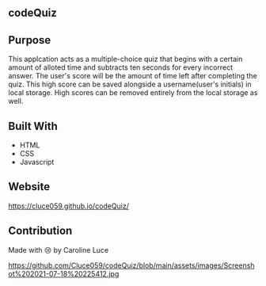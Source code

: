## codeQuiz

## Purpose
This applcation acts as a multiple-choice quiz that begins with a certain amount of alloted time and subtracts ten seconds for every incorrect answer. The user's score will be the amount of time left after completing the quiz. This high score can be saved alongside a username(user's initials) in local storage. High scores can be removed entirely from the local storage as well. 

## Built With 
* HTML
* CSS
* Javascript

## Website
https://cluce059.github.io/codeQuiz/

## Contribution
Made with 😢 by Caroline Luce 

https://github.com/Cluce059/codeQuiz/blob/main/assets/images/Screenshot%202021-07-18%20225412.jpg
